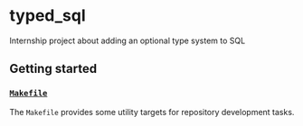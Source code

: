 # typed_sql

Internship project about adding an optional type system to SQL

## Getting started

### [`Makefile`](./Makefile)

The `Makefile` provides some utility targets for repository development tasks.
